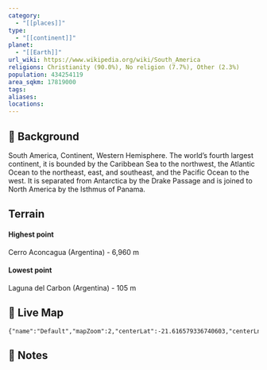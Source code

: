 ```yaml
---
category:
  - "[[places]]"
type:
  - "[[continent]]"
planet:
  - "[[Earth]]"
url_wiki: https://www.wikipedia.org/wiki/South_America
religions: Christianity (90.0%), No religion (7.7%), Other (2.3%)
population: 434254119
area_sqkm: 17819000
tags: 
aliases: 
locations:
---
```

## 🌱 Background
South America, Continent, Western Hemisphere. The world’s fourth largest continent, it is bounded by the Caribbean Sea to the northwest, the Atlantic Ocean to the northeast, east, and southeast, and the Pacific Ocean to the west. It is separated from Antarctica by the Drake Passage and is joined to North America by the Isthmus of Panama.

## Terrain
#### Highest point
Cerro Aconcagua (Argentina) - 6,960 m

#### Lowest point
Laguna del Carbon (Argentina) - 105 m

## 📡 Live Map
```mapview
{"name":"Default","mapZoom":2,"centerLat":-21.616579336740603,"centerLng":-60.1078892992978,"query":"","chosenMapSource":0}
```

## 📒 Notes

